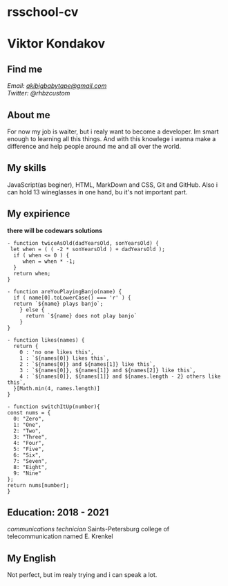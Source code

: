 # rsschool-cv

Viktor Kondakov
===============


Find me
--------

*Email: akibigbabytape@gmail.com*            
*Twitter: @rhbzcustom*


About me
--------
For now my job is waiter, but i realy want to become a developer. Im smart enough to learning all this things.
And with this knowlege i wanna make a difference and help people around me and all over the world.


My skills
---------
JavaScript(as beginer), HTML, MarkDown and CSS, Git and GitHub. Also i can hold 13 wineglasses in one hand, bu it's not important part.

My expirience
-------------
**there will be codewars solutions**

```
- function twiceAsOld(dadYearsOld, sonYearsOld) {
 let when = ( ( -2 * sonYearsOld ) + dadYearsOld ); 
  if ( when <= 0 ) {
     when = when * -1;
  }
  return when;  
}
```

```
- function areYouPlayingBanjo(name) {
  if ( name[0].toLowerCase() === 'r' ) {
  return `${name} plays banjo`;
    } else {
      return `${name} does not play banjo`
    }
}
```

```
- function likes(names) {
  return {
    0 : 'no one likes this',
    1 : `${names[0]} likes this`,
    2 : `${names[0]} and ${names[1]} like this`,
    3 : `${names[0]}, ${names[1]} and ${names[2]} like this`,
    4 : `${names[0]}, ${names[1]} and ${names.length - 2} others like this`,
  }[Math.min(4, names.length)]
}
```

```
- function switchItUp(number){
const nums = {
  0: "Zero",
  1: "One",
  2: "Two",
  3: "Three",
  4: "Four",
  5: "Five",
  6: "Six",
  7: "Seven",
  8: "Eight",
  9: "Nine"
};
return nums[number];
}
```


Education: 2018 - 2021
----------------------

*communications technician* Saints-Petersburg college of telecommunication named E. Krenkel

My English
----------

Not perfect, but im realy trying and i can speak a lot.


